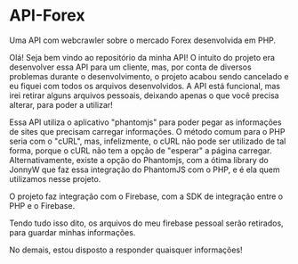 # API-Forex
Uma API com webcrawler sobre o mercado Forex desenvolvida em PHP.

Olá! Seja bem vindo ao repositório da minha API!
O intuito do projeto era desenvolver essa API para um cliente, mas, por conta de diversos problemas durante o desenvolvimento, o projeto acabou sendo cancelado e eu fiquei com todos os arquivos desenvolvidos.
A API está funcional, mas irei retirar alguns arquivos pessoais, deixando apenas o que você precisa alterar, para poder a utilizar!

Essa API utiliza o aplicativo "phantomjs" para poder pegar as informações de sites que precisam carregar informações. O método comum para o PHP seria com o "cURL", mas, infelizmente, o cURL não pode ser utilizado de tal forma, porque o cURL não tem a opção de "esperar" a página carregar.
Alternativamente, existe a opção do Phantomjs, com a ótima library do JonnyW que faz essa integração do PhantomJS com o PHP, e é ela quem utilizamos nesse projeto.

O projeto faz integração com o Firebase, com a SDK de integração entre o PHP e o Firebase.

Tendo tudo isso dito, os arquivos do meu firebase pessoal serão retirados, para guardar minhas informações.

No demais, estou disposto a responder quaisquer informações!

